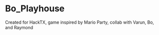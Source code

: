 # Bo_Playhouse
Created for HackTX, game inspired by Mario Party, collab with Varun, Bo, and Raymond
